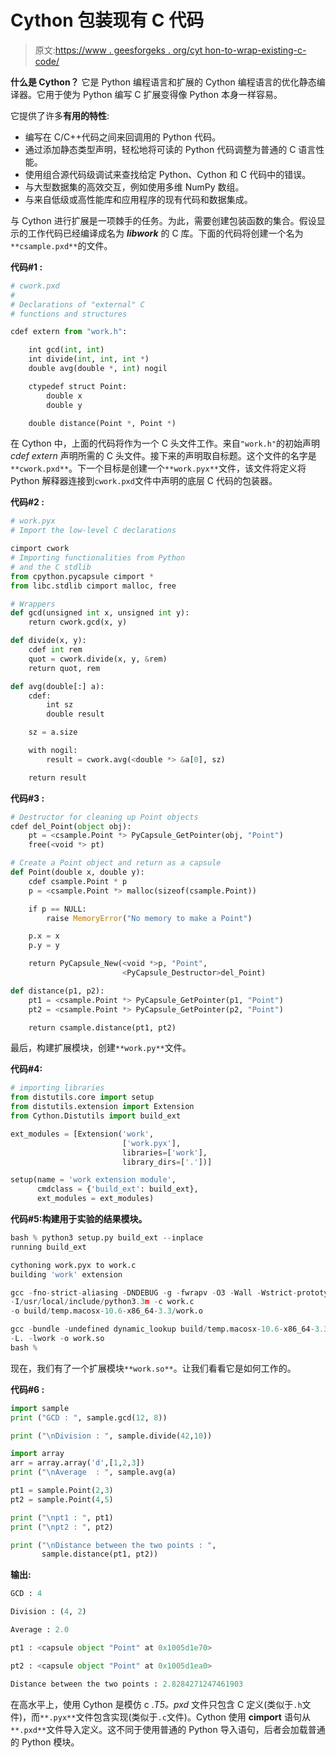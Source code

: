 # Cython 包装现有 C 代码

> 原文:[https://www . geesforgeks . org/cyt hon-to-wrap-existing-c-code/](https://www.geeksforgeeks.org/cython-to-wrap-existing-c-code/)

**什么是 Cython？**
它是 Python 编程语言和扩展的 Cython 编程语言的优化静态编译器。它用于使为 Python 编写 C 扩展变得像 Python 本身一样容易。

它提供了许多**有用的特性**:

*   编写在 C/C++代码之间来回调用的 Python 代码。
*   通过添加静态类型声明，轻松地将可读的 Python 代码调整为普通的 C 语言性能。
*   使用组合源代码级调试来查找给定 Python、Cython 和 C 代码中的错误。
*   与大型数据集的高效交互，例如使用多维 NumPy 数组。
*   与来自低级或高性能库和应用程序的现有代码和数据集成。

与 Cython 进行扩展是一项棘手的任务。为此，需要创建包装函数的集合。假设显示的工作代码已经编译成名为 ***libwork*** 的 C 库。下面的代码将创建一个名为`**csample.pxd**`的文件。

**代码#1 :**

```py
# cwork.pxd
#
# Declarations of "external" C 
# functions and structures

cdef extern from "work.h":

    int gcd(int, int)
    int divide(int, int, int *)
    double avg(double *, int) nogil

    ctypedef struct Point:
        double x
        double y

    double distance(Point *, Point *)
```

在 Cython 中，上面的代码将作为一个 C 头文件工作。来自`"work.h"`的初始声明 *cdef extern* 声明所需的 C 头文件。接下来的声明取自标题。这个文件的名字是`**cwork.pxd**`。下一个目标是创建一个`**work.pyx**`文件，该文件将定义将 Python 解释器连接到`cwork.pxd`文件中声明的底层 C 代码的包装器。

**代码#2 :**

```py
# work.pyx
# Import the low-level C declarations

cimport cwork
# Importing functionalities from Python
# and the C stdlib
from cpython.pycapsule cimport * 
from libc.stdlib cimport malloc, free

# Wrappers
def gcd(unsigned int x, unsigned int y):
    return cwork.gcd(x, y)

def divide(x, y):
    cdef int rem
    quot = cwork.divide(x, y, &rem)
    return quot, rem

def avg(double[:] a):
    cdef:
        int sz
        double result

    sz = a.size

    with nogil:
        result = cwork.avg(<double *> &a[0], sz)

    return result
```

**代码#3 :**

```py
# Destructor for cleaning up Point objects
cdef del_Point(object obj):
    pt = <csample.Point *> PyCapsule_GetPointer(obj, "Point")
    free(<void *> pt)

# Create a Point object and return as a capsule
def Point(double x, double y):
    cdef csample.Point * p
    p = <csample.Point *> malloc(sizeof(csample.Point))

    if p == NULL:
        raise MemoryError("No memory to make a Point")

    p.x = x
    p.y = y

    return PyCapsule_New(<void *>p, "Point",
                         <PyCapsule_Destructor>del_Point)

def distance(p1, p2):
    pt1 = <csample.Point *> PyCapsule_GetPointer(p1, "Point")
    pt2 = <csample.Point *> PyCapsule_GetPointer(p2, "Point")

    return csample.distance(pt1, pt2)
```

最后，构建扩展模块，创建`**work.py**`文件。

**代码#4:**

```py
# importing libraries
from distutils.core import setup
from distutils.extension import Extension
from Cython.Distutils import build_ext

ext_modules = [Extension('work', 
                         ['work.pyx'], 
                         libraries=['work'], 
                         library_dirs=['.'])]

setup(name = 'work extension module',
      cmdclass = {'build_ext': build_ext},
      ext_modules = ext_modules)
```

**代码#5:构建用于实验的结果模块。**

```py
bash % python3 setup.py build_ext --inplace
running build_ext

cythoning work.pyx to work.c
building 'work' extension

gcc -fno-strict-aliasing -DNDEBUG -g -fwrapv -O3 -Wall -Wstrict-prototypes
-I/usr/local/include/python3.3m -c work.c
-o build/temp.macosx-10.6-x86_64-3.3/work.o

gcc -bundle -undefined dynamic_lookup build/temp.macosx-10.6-x86_64-3.3/work.o
-L. -lwork -o work.so
bash %
```

现在，我们有了一个扩展模块`**work.so**`。让我们看看它是如何工作的。

**代码#6 :**

```py
import sample
print ("GCD : ", sample.gcd(12, 8))

print ("\nDivision : ", sample.divide(42,10))

import array
arr = array.array('d',[1,2,3])
print ("\nAverage  : ", sample.avg(a)

pt1 = sample.Point(2,3)
pt2 = sample.Point(4,5)

print ("\npt1 : ", pt1)
print ("\npt2 : ", pt2)

print ("\nDistance between the two points : ", 
       sample.distance(pt1, pt2))
```

**输出:**

```py
GCD : 4

Division : (4, 2)

Average : 2.0

pt1 : <capsule object "Point" at 0x1005d1e70>

pt2 : <capsule object "Point" at 0x1005d1ea0>

Distance between the two points : 2.8284271247461903

```

在高水平上，使用 Cython 是模仿 c .*T5。pxd* 文件只包含 C 定义(类似于`.h`文件)，而`**.pyx**`文件包含实现(类似于`.c`文件)。Cython 使用 **cimport** 语句从`**.pxd**`文件导入定义。这不同于使用普通的 Python 导入语句，后者会加载普通的 Python 模块。